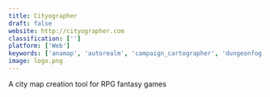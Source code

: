 ```yaml
---
title: Cityographer
draft: false 
website: http://cityographer.com
classification: ['']
platform: ['Web']
keywords: ['anamap', 'autorealm', 'campaign_cartographer', 'dungeonfog', 'dundjinni', 'dungeon_builder', 'dungeon_painter', 'dungeon_tile_mapper', 'fractal_mapper', 'gridmapper', 'inkarnate', 'mapforge', 'mipui', 'pymapper', 'tiamat', 'wonderdraft', 'ye_olde_map_maker', 'donjon.bin.sh']
image: logo.png
---
```

A city map creation tool for RPG fantasy games